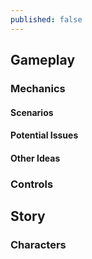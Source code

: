 ```yaml
---
published: false
---
```



## Gameplay
### Mechanics

#### Scenarios

#### Potential Issues

#### Other Ideas

### Controls

## Story

### Characters
